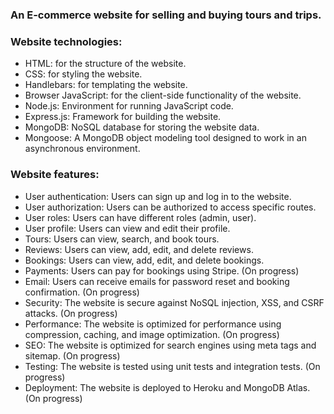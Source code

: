 ### An E-commerce website for selling and buying tours and trips.
### Website technologies:
- HTML: for the structure of the website.
- CSS: for styling the website.
- Handlebars: for templating the website.
- Browser JavaScript: for the client-side functionality of the website.
- Node.js: Environment for running JavaScript code.
- Express.js: Framework for building the website.
- MongoDB: NoSQL database for storing the website data.
- Mongoose: A MongoDB object modeling tool designed to work in an asynchronous environment.

### Website features:
- User authentication: Users can sign up and log in to the website.
- User authorization: Users can be authorized to access specific routes.
- User roles: Users can have different roles (admin, user).
- User profile: Users can view and edit their profile.
- Tours: Users can view, search, and book tours.
- Reviews: Users can view, add, edit, and delete reviews.
- Bookings: Users can view, add, edit, and delete bookings.
- Payments: Users can pay for bookings using Stripe. (On progress)
- Email: Users can receive emails for password reset and booking confirmation. (On progress)
- Security: The website is secure against NoSQL injection, XSS, and CSRF attacks. (On progress)
- Performance: The website is optimized for performance using compression, caching, and image optimization. (On progress)
- SEO: The website is optimized for search engines using meta tags and sitemap. (On progress)
- Testing: The website is tested using unit tests and integration tests. (On progress)
- Deployment: The website is deployed to Heroku and MongoDB Atlas. (On progress)

